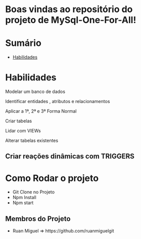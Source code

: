 

# Boas vindas ao repositório do projeto de MySql-One-For-All!


# Sumário

- [Habilidades](#habilidades)
 

# Habilidades

Modelar um banco de dados

Identificar entidades , atributos e relacionamentos

Aplicar a 1ª, 2ª e 3ª Forma Normal

Criar tabelas

Lidar com VIEWs

Alterar tabelas existentes

Criar reações dinâmicas com TRIGGERS
---
<h1> Como Rodar o projeto</h1>
<ul>
  <li> Git Clone no Projeto</li>
  <li> Npm Install</li>
  <li> Npm start</li>
 </ul>

<h2>Membros do Projeto</h2>
<ul>
  <li>Ruan Miguel => https://github.com/ruanmiguelgit</li>
</ul>



  
